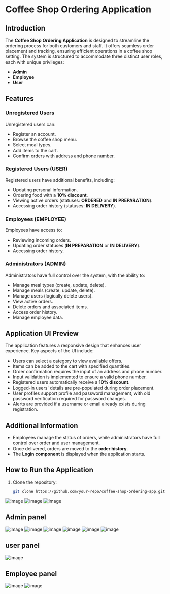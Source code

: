 # Coffee Shop Ordering Application

## Introduction
The **Coffee Shop Ordering Application** is designed to streamline the ordering process for both customers and staff. It offers seamless order placement and tracking, ensuring efficient operations in a coffee shop setting. The system is structured to accommodate three distinct user roles, each with unique privileges:

- **Admin**
- **Employee**
- **User**

## Features

### Unregistered Users
Unregistered users can:
- Register an account.
- Browse the coffee shop menu.
- Select meal types.
- Add items to the cart.
- Confirm orders with address and phone number.

### Registered Users (USER)
Registered users have additional benefits, including:
- Updating personal information.
- Ordering food with a **10% discount**.
- Viewing active orders (statuses: **ORDERED** and **IN PREPARATION**).
- Accessing order history (statuses: **IN DELIVERY**).

### Employees (EMPLOYEE)
Employees have access to:
- Reviewing incoming orders.
- Updating order statuses (**IN PREPARATION** or **IN DELIVERY**).
- Accessing order history.

### Administrators (ADMIN)
Administrators have full control over the system, with the ability to:
- Manage meal types (create, update, delete).
- Manage meals (create, update, delete).
- Manage users (logically delete users).
- View active orders.
- Delete orders and associated items.
- Access order history.
- Manage employee data.

## Application UI Preview
The application features a responsive design that enhances user experience. Key aspects of the UI include:

- Users can select a category to view available offers.
- Items can be added to the cart with specified quantities.
- Order confirmation requires the input of an address and phone number.
- Input validation is implemented to ensure a valid phone number.
- Registered users automatically receive a **10% discount**.
- Logged-in users' details are pre-populated during order placement.
- User profiles support profile and password management, with old password verification required for password changes.
- Alerts are provided if a username or email already exists during registration.

## Additional Information
- Employees manage the status of orders, while administrators have full control over order and user management.
- Once delivered, orders are moved to the **order history**.
- The **Login component** is displayed when the application starts.

## How to Run the Application
1. Clone the repository:
   ```bash
   git clone https://github.com/your-repo/coffee-shop-ordering-app.git


![image](https://github.com/user-attachments/assets/bce5abf8-4d2e-4f0f-9941-fb0d28aa8bd7)
![image](https://github.com/user-attachments/assets/5f66831f-81bf-4143-bf96-e964b78d6218)
![image](https://github.com/user-attachments/assets/c81e9314-652e-4ca9-b840-534d5662796d)
## Admin panel
![image](https://github.com/user-attachments/assets/98c244bc-6079-4a0c-9da8-32a679e4e258)
![image](https://github.com/user-attachments/assets/cf75ae21-5b55-44b1-af07-eef49443506e)
![image](https://github.com/user-attachments/assets/617e85c8-07e7-4fd0-b023-533d58dd8848)
![image](https://github.com/user-attachments/assets/1c58a0cf-4087-40e2-ae10-696855c70c7b)
![image](https://github.com/user-attachments/assets/f9df0e2f-9b9e-478e-b777-f2ae3b6ae25b)
![image](https://github.com/user-attachments/assets/4c043934-f312-44b2-ab48-612c1b46d5fa)
## user panel
![image](https://github.com/user-attachments/assets/7db41786-9d74-4e98-b1a4-d5f77b5114df)
## Employee panel
![image](https://github.com/user-attachments/assets/a02f9605-e416-4871-97f8-390a4c4b640a)
![image](https://github.com/user-attachments/assets/26fc86b1-20b0-44e6-90f0-4b0461a14ea3)


